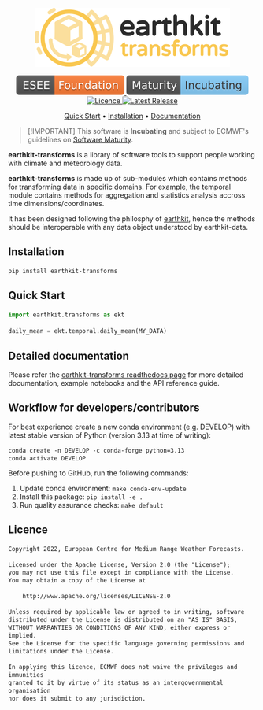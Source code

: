 <p align="center">
  <picture>
    <source srcset="https://github.com/ecmwf/logos/raw/refs/heads/main/logos/earthkit/earthkit-transforms-dark.svg" media="(prefers-color-scheme: dark)">
    <img src="https://github.com/ecmwf/logos/raw/refs/heads/main/logos/earthkit/earthkit-transforms-light.svg" height="120">
  </picture>
</p>

<p align="center">
  <a href="https://github.com/ecmwf/codex/raw/refs/heads/main/ESEE">
    <img src="https://github.com/ecmwf/codex/raw/refs/heads/main/ESEE/foundation_badge.svg" alt="ECMWF Software EnginE">
  </a>
  <a href="https://github.com/ecmwf/codex/raw/refs/heads/main/Project Maturity">
    <img src="https://github.com/ecmwf/codex/raw/refs/heads/main/Project Maturity/incubating_badge.svg" alt="Maturity Level">
  </a>
  <!-- <a href="https://codecov.io/gh/ecmwf/earthkit-data">
    <img src="https://codecov.io/gh/ecmwf/earthkit-data/branch/main/graph/badge.svg" alt="Code Coverage">
  </a> -->
  <a href="https://opensource.org/licenses/apache-2-0">
    <img src="https://img.shields.io/badge/Licence-Apache 2.0-blue.svg" alt="Licence">
  </a>
  <a href="https://github.com/ecmwf/earthkit-transforms/releases">
    <img src="https://img.shields.io/github/v/release/ecmwf/earthkit-transforms?color=purple&label=Release" alt="Latest Release">
  </a>
  <!-- <a href="https://earthkit-data.readthedocs.io/en/latest/?badge=latest">
    <img src="https://readthedocs.org/projects/earthkit-data/badge/?version=latest" alt="Documentation Status">
  </a> -->
</p>

<p align="center">
  <a href="#quick-start">Quick Start</a>
  •
  <a href="#installation">Installation</a>
  •
  <a href="https://earthkit-transforms.readthedocs.io/en/latest/">Documentation</a>
</p>

> \[!IMPORTANT\]
> This software is **Incubating** and subject to ECMWF's guidelines on [Software Maturity](https://github.com/ecmwf/codex/raw/refs/heads/main/Project%20Maturity).

**earthkit-transforms** is a library of software tools to support people working with climate and meteorology data.

**earthkit-transforms** is made up of sub-modules which contains methods for transforming data in specific domains.
For example, the temporal module contains methods for aggregation and statistics analysis accross time dimensions/coordinates.

It has been designed following the philosphy of [earthkit](https://github.com/ecmwf/earthkit), hence the methods should be interoperable with any
data object understood by earthkit-data.

## Installation

```bash
pip install earthkit-transforms
```

## Quick Start

```python
import earthkit.transforms as ekt

daily_mean = ekt.temporal.daily_mean(MY_DATA)

```

## Detailed documentation

Please refer the [earthkit-transforms readthedocs page](https://earthkit-transforms.readthedocs.io) for more detailed documentation, example notebooks and the API reference guide.

## Workflow for developers/contributors

For best experience create a new conda environment (e.g. DEVELOP) with latest stable version of Python (version 3.13 at time of writing):

```
conda create -n DEVELOP -c conda-forge python=3.13
conda activate DEVELOP
```

Before pushing to GitHub, run the following commands:

1. Update conda environment: `make conda-env-update`
1. Install this package: `pip install -e .`
1. Run quality assurance checks: `make default`

## Licence

```
Copyright 2022, European Centre for Medium Range Weather Forecasts.

Licensed under the Apache License, Version 2.0 (the "License");
you may not use this file except in compliance with the License.
You may obtain a copy of the License at

    http://www.apache.org/licenses/LICENSE-2.0

Unless required by applicable law or agreed to in writing, software
distributed under the License is distributed on an "AS IS" BASIS,
WITHOUT WARRANTIES OR CONDITIONS OF ANY KIND, either express or implied.
See the License for the specific language governing permissions and
limitations under the License.

In applying this licence, ECMWF does not waive the privileges and immunities
granted to it by virtue of its status as an intergovernmental organisation
nor does it submit to any jurisdiction.
```
